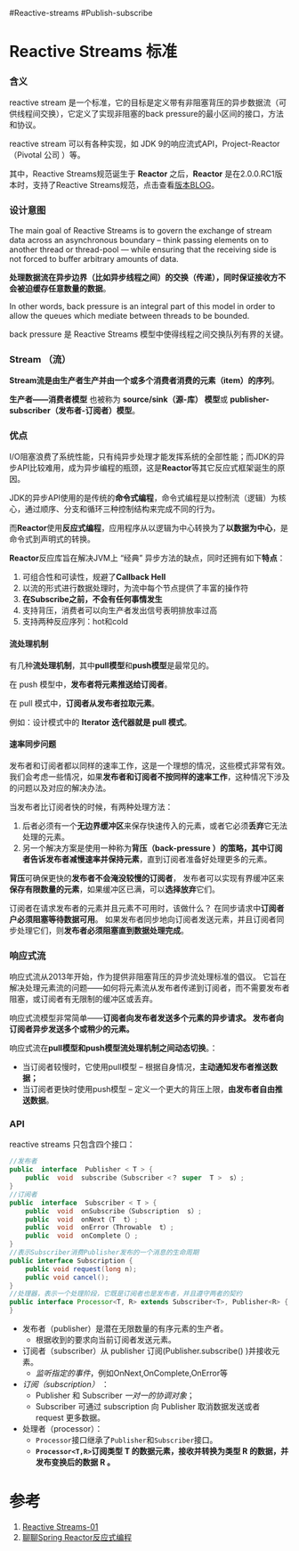 #Reactive-streams #Publish-subscribe
# Reactive Streams 标准

### 含义

reactive stream 是一个标准，它的目标是定义带有非阻塞背压的异步数据流（可供线程间交换），它定义了实现非阻塞的back pressure的最小区间的接口，方法和协议。

reactive stream 可以有各种实现，如 JDK 9的响应流式API，Project-Reactor（Pivotal 公司 ）等。

其中，Reactive Streams规范诞生于 **Reactor** 之后，**Reactor** 是在2.0.0.RC1版本时，支持了Reactive Streams规范，点击查看[版本BLOG](https://spring.io/blog/2015/02/18/reactor-2-0-0-rc1-with-native-reactive-streams-support-now-available)。


### 设计意图

The main goal of Reactive Streams is to govern the exchange of stream data across an asynchronous boundary – think passing elements on to another thread or thread-pool — while ensuring that the receiving side is not forced to buffer arbitrary amounts of data.

**处理数据流在异步边界（比如异步线程之间）的交换（传递），同时保证接收方不会被迫缓存任意数量的数据**。

In other words, back pressure is an integral part of this model in order to allow the queues which mediate between threads to be bounded.

back pressure 是 Reactive Streams 模型中使得线程之间交换队列有界的关键。



### Stream （流）

**Stream流是由生产者生产并由一个或多个消费者消费的元素（item）的序列**。

 **生产者——消费者模型** 也被称为 **source/sink（源-库） 模型**或 **publisher-subscriber（发布者-订阅者）模型**。 



### 优点

I/O阻塞浪费了系统性能，只有纯异步处理才能发挥系统的全部性能；而JDK的异步API比较难用，成为异步编程的瓶颈，这是**Reactor**等其它反应式框架诞生的原因。

JDK的异步API使用的是传统的**命令式编程**，命令式编程是以控制流（逻辑）为核心，通过顺序、分支和循环三种控制结构来完成不同的行为。

而**Reactor**使用**反应式编程**，应用程序从以逻辑为中心转换为了**以数据为中心**，是命令式到声明式的转换。

**Reactor**反应库旨在解决JVM上 “经典” 异步方法的缺点，同时还拥有如下**特点**：

1. 可组合性和可读性，规避了**Callback Hell**
2. 以流的形式进行数据处理时，为流中每个节点提供了丰富的操作符
3. **在Subscribe之前，不会有任何事情发生**
4. 支持背压，消费者可以向生产者发出信号表明排放率过高
5. 支持两种反应序列：hot和cold



#### 流处理机制

有几种**流处理机制**，其中**pull模型**和**push模型**是最常见的。

在 push 模型中，**发布者将元素推送给订阅者**。

在 pull 模式中，**订阅者从发布者拉取元素**。

例如：设计模式中的 **Iterator 迭代器就是 pull 模式**。



#### 速率同步问题

 发布者和订阅者都以同样的速率工作，这是一个理想的情况，这些模式非常有效。 我们会考虑一些情况，如果**发布者和订阅者不按同样的速率工作**，这种情况下涉及的问题以及对应的解决办法。

当发布者比订阅者快的时候，有两种处理方法：

1. 后者必须有一个**无边界缓冲区**来保存快速传入的元素，或者它必须**丢弃**它无法处理的元素。 
2. 另一个解决方案是使用一种称为**背压（back-pressure ）**的策略，其中**订阅者告诉发布者减慢速率并保持元素**，直到订阅者准备好处理更多的元素。 

**背压**可确保更快的**发布者不会淹没较慢的订阅者**， 发布者可以实现有界缓冲区来**保存有限数量的元素**，如果缓冲区已满，可以**选择放弃**它们。

订阅者在请求发布者的元素并且元素不可用时，该做什么？ 在同步请求中**订阅者户必须阻塞等待数据可用**。 如果发布者同步地向订阅者发送元素，并且订阅者同步处理它们，则**发布者必须阻塞直到数据处理完成**。



### 响应式流

响应式流从2013年开始，作为提供非阻塞背压的异步流处理标准的倡议。 它旨在解决处理元素流的问题——如何将元素流从发布者传递到订阅者，而不需要发布者阻塞，或订阅者有无限制的缓冲区或丢弃。

响应式流模型非常简单——**订阅者向发布者发送多个元素的异步请求。 发布者向订阅者异步发送多个或稍少的元素。**

响应式流在**pull模型和push模型流处理机制之间动态切换**。：

- 当订阅者较慢时，它使用pull模型 – 根据自身情况，**主动通知发布者推送数据；**
- 当订阅者更快时使用push模型 – 定义一个更大的背压上限，**由发布者自由推送数据**。

### API

reactive streams 只包含四个接口：

```java
//发布者
public  interface  Publisher < T > {
    public  void  subscribe（Subscriber <？ super  T >  s）;
}
//订阅者
public  interface  Subscriber < T > {
    public  void  onSubscribe（Subscription  s）;
    public  void  onNext（T  t）;
    public  void  onError（Throwable  t）;
    public  void  onComplete（）;
}
//表示Subscriber消费Publisher发布的一个消息的生命周期
public interface Subscription {
    public void request(long n);
    public void cancel();
}
//处理器，表示一个处理阶段，它既是订阅者也是发布者，并且遵守两者的契约
public interface Processor<T, R> extends Subscriber<T>, Publisher<R> {
}
```

- 发布者（publisher）是潜在无限数量的有序元素的生产者。 
	- 根据收到的要求向当前订阅者发送元素。
- 订阅者（subscriber）从  publisher 订阅(Publisher.subscribe() )并接收元素。
	-  *监听指定的事件*，例如OnNext,OnComplete,OnError等
- *订阅（subscription）* ：
	- Publisher 和 Subscriber *一对一的协调对象*；
	- Subscriber 可通过 subscription 向 Publisher 取消数据发送或者 request 更多数据。
- 处理者（processor）：
	-  `Processor`接口继承了`Publisher`和`Subscriber`接口。 
	- **`Processor<T,R>`订阅类型 T 的数据元素，接收并转换为类型 R 的数据，并发布变换后的数据 R 。**

# 参考
1. [Reactive Streams-01 ](https://hcqbuqingzhen.github.io/2022/02/11/001-reactive-streams/)
2. [聊聊Spring Reactor反应式编程 ](https://juejin.cn/post/6844903631133622285)